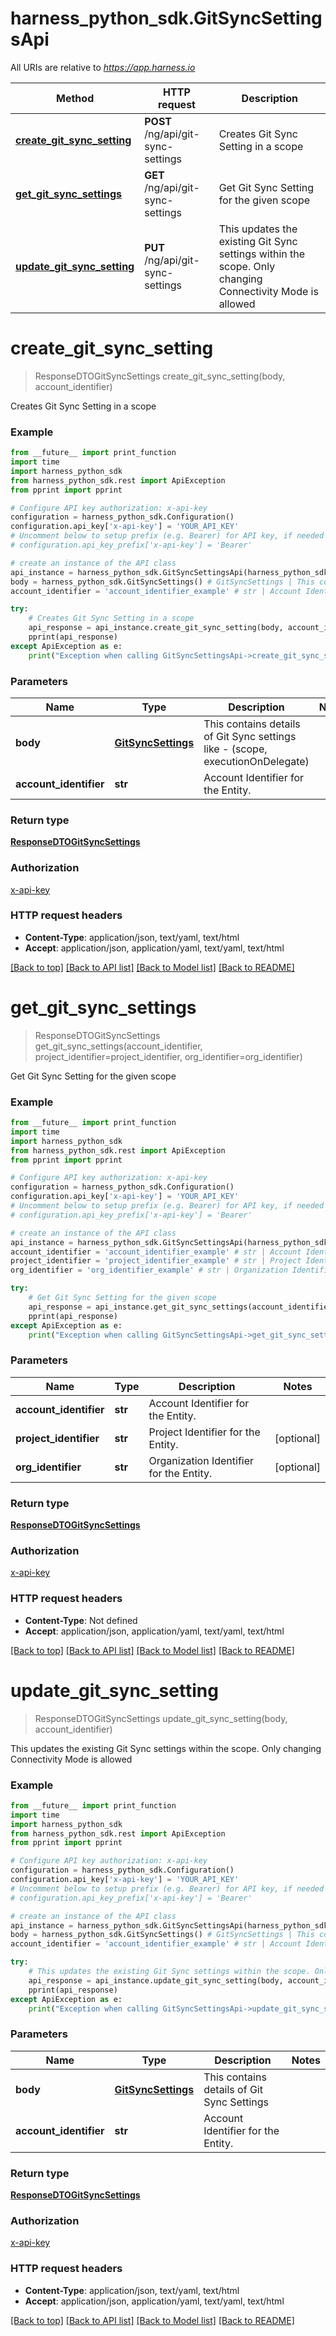 # harness_python_sdk.GitSyncSettingsApi

All URIs are relative to *https://app.harness.io*

Method | HTTP request | Description
------------- | ------------- | -------------
[**create_git_sync_setting**](GitSyncSettingsApi.md#create_git_sync_setting) | **POST** /ng/api/git-sync-settings | Creates Git Sync Setting in a scope
[**get_git_sync_settings**](GitSyncSettingsApi.md#get_git_sync_settings) | **GET** /ng/api/git-sync-settings | Get Git Sync Setting for the given scope
[**update_git_sync_setting**](GitSyncSettingsApi.md#update_git_sync_setting) | **PUT** /ng/api/git-sync-settings | This updates the existing Git Sync settings within the scope. Only changing Connectivity Mode is allowed

# **create_git_sync_setting**
> ResponseDTOGitSyncSettings create_git_sync_setting(body, account_identifier)

Creates Git Sync Setting in a scope

### Example
```python
from __future__ import print_function
import time
import harness_python_sdk
from harness_python_sdk.rest import ApiException
from pprint import pprint

# Configure API key authorization: x-api-key
configuration = harness_python_sdk.Configuration()
configuration.api_key['x-api-key'] = 'YOUR_API_KEY'
# Uncomment below to setup prefix (e.g. Bearer) for API key, if needed
# configuration.api_key_prefix['x-api-key'] = 'Bearer'

# create an instance of the API class
api_instance = harness_python_sdk.GitSyncSettingsApi(harness_python_sdk.ApiClient(configuration))
body = harness_python_sdk.GitSyncSettings() # GitSyncSettings | This contains details of Git Sync settings like - (scope, executionOnDelegate)
account_identifier = 'account_identifier_example' # str | Account Identifier for the Entity.

try:
    # Creates Git Sync Setting in a scope
    api_response = api_instance.create_git_sync_setting(body, account_identifier)
    pprint(api_response)
except ApiException as e:
    print("Exception when calling GitSyncSettingsApi->create_git_sync_setting: %s\n" % e)
```

### Parameters

Name | Type | Description  | Notes
------------- | ------------- | ------------- | -------------
 **body** | [**GitSyncSettings**](GitSyncSettings.md)| This contains details of Git Sync settings like - (scope, executionOnDelegate) | 
 **account_identifier** | **str**| Account Identifier for the Entity. | 

### Return type

[**ResponseDTOGitSyncSettings**](ResponseDTOGitSyncSettings.md)

### Authorization

[x-api-key](../README.md#x-api-key)

### HTTP request headers

 - **Content-Type**: application/json, text/yaml, text/html
 - **Accept**: application/json, application/yaml, text/yaml, text/html

[[Back to top]](#) [[Back to API list]](../README.md#documentation-for-api-endpoints) [[Back to Model list]](../README.md#documentation-for-models) [[Back to README]](../README.md)

# **get_git_sync_settings**
> ResponseDTOGitSyncSettings get_git_sync_settings(account_identifier, project_identifier=project_identifier, org_identifier=org_identifier)

Get Git Sync Setting for the given scope

### Example
```python
from __future__ import print_function
import time
import harness_python_sdk
from harness_python_sdk.rest import ApiException
from pprint import pprint

# Configure API key authorization: x-api-key
configuration = harness_python_sdk.Configuration()
configuration.api_key['x-api-key'] = 'YOUR_API_KEY'
# Uncomment below to setup prefix (e.g. Bearer) for API key, if needed
# configuration.api_key_prefix['x-api-key'] = 'Bearer'

# create an instance of the API class
api_instance = harness_python_sdk.GitSyncSettingsApi(harness_python_sdk.ApiClient(configuration))
account_identifier = 'account_identifier_example' # str | Account Identifier for the Entity.
project_identifier = 'project_identifier_example' # str | Project Identifier for the Entity. (optional)
org_identifier = 'org_identifier_example' # str | Organization Identifier for the Entity. (optional)

try:
    # Get Git Sync Setting for the given scope
    api_response = api_instance.get_git_sync_settings(account_identifier, project_identifier=project_identifier, org_identifier=org_identifier)
    pprint(api_response)
except ApiException as e:
    print("Exception when calling GitSyncSettingsApi->get_git_sync_settings: %s\n" % e)
```

### Parameters

Name | Type | Description  | Notes
------------- | ------------- | ------------- | -------------
 **account_identifier** | **str**| Account Identifier for the Entity. | 
 **project_identifier** | **str**| Project Identifier for the Entity. | [optional] 
 **org_identifier** | **str**| Organization Identifier for the Entity. | [optional] 

### Return type

[**ResponseDTOGitSyncSettings**](ResponseDTOGitSyncSettings.md)

### Authorization

[x-api-key](../README.md#x-api-key)

### HTTP request headers

 - **Content-Type**: Not defined
 - **Accept**: application/json, application/yaml, text/yaml, text/html

[[Back to top]](#) [[Back to API list]](../README.md#documentation-for-api-endpoints) [[Back to Model list]](../README.md#documentation-for-models) [[Back to README]](../README.md)

# **update_git_sync_setting**
> ResponseDTOGitSyncSettings update_git_sync_setting(body, account_identifier)

This updates the existing Git Sync settings within the scope. Only changing Connectivity Mode is allowed

### Example
```python
from __future__ import print_function
import time
import harness_python_sdk
from harness_python_sdk.rest import ApiException
from pprint import pprint

# Configure API key authorization: x-api-key
configuration = harness_python_sdk.Configuration()
configuration.api_key['x-api-key'] = 'YOUR_API_KEY'
# Uncomment below to setup prefix (e.g. Bearer) for API key, if needed
# configuration.api_key_prefix['x-api-key'] = 'Bearer'

# create an instance of the API class
api_instance = harness_python_sdk.GitSyncSettingsApi(harness_python_sdk.ApiClient(configuration))
body = harness_python_sdk.GitSyncSettings() # GitSyncSettings | This contains details of Git Sync Settings
account_identifier = 'account_identifier_example' # str | Account Identifier for the Entity.

try:
    # This updates the existing Git Sync settings within the scope. Only changing Connectivity Mode is allowed
    api_response = api_instance.update_git_sync_setting(body, account_identifier)
    pprint(api_response)
except ApiException as e:
    print("Exception when calling GitSyncSettingsApi->update_git_sync_setting: %s\n" % e)
```

### Parameters

Name | Type | Description  | Notes
------------- | ------------- | ------------- | -------------
 **body** | [**GitSyncSettings**](GitSyncSettings.md)| This contains details of Git Sync Settings | 
 **account_identifier** | **str**| Account Identifier for the Entity. | 

### Return type

[**ResponseDTOGitSyncSettings**](ResponseDTOGitSyncSettings.md)

### Authorization

[x-api-key](../README.md#x-api-key)

### HTTP request headers

 - **Content-Type**: application/json, text/yaml, text/html
 - **Accept**: application/json, application/yaml, text/yaml, text/html

[[Back to top]](#) [[Back to API list]](../README.md#documentation-for-api-endpoints) [[Back to Model list]](../README.md#documentation-for-models) [[Back to README]](../README.md)

